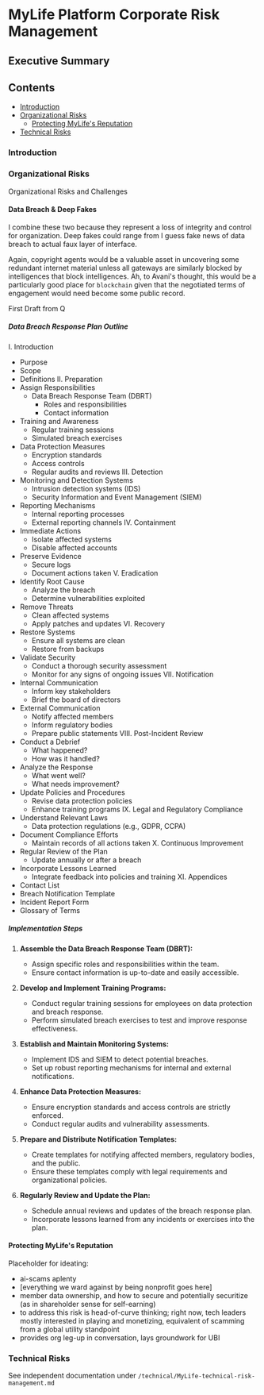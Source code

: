 # MyLife Platform Corporate Risk Management

## Executive Summary

## Contents

- [Introduction](#introduction)
- [Organizational Risks](#organizational-risks)
  - [Protecting MyLife's Reputation](#protecting-mylifes-reputation)
- [Technical Risks](#technical-risks)

### Introduction

### Organizational Risks

Organizational Risks and Challenges

#### Data Breach & Deep Fakes

I combine these two because they represent a loss of integrity and control for organization. Deep fakes could range from I guess fake news of data breach to actual faux layer of interface.

Again, copyright agents would be a valuable asset in uncovering some redundant internet material unless all gateways are similarly blocked by intelligences that block intelligences. Ah, to Avani's thought, this would be a particularly good place for `blockchain` given that the negotiated terms of engagement would need become some public record.

First Draft from Q

##### Data Breach Response Plan Outline

I. Introduction
   - Purpose
   - Scope
   - Definitions
II. Preparation
   - Assign Responsibilities
     - Data Breach Response Team (DBRT)
       - Roles and responsibilities
       - Contact information
   - Training and Awareness
     - Regular training sessions
     - Simulated breach exercises
   - Data Protection Measures
     - Encryption standards
     - Access controls
     - Regular audits and reviews
III. Detection
   - Monitoring and Detection Systems
     - Intrusion detection systems (IDS)
     - Security Information and Event Management (SIEM)
   - Reporting Mechanisms
     - Internal reporting processes
     - External reporting channels
IV. Containment
   - Immediate Actions
     - Isolate affected systems
     - Disable affected accounts
   - Preserve Evidence
     - Secure logs
     - Document actions taken
V. Eradication
   - Identify Root Cause
     - Analyze the breach
     - Determine vulnerabilities exploited
   - Remove Threats
     - Clean affected systems
     - Apply patches and updates
VI. Recovery
   - Restore Systems
     - Ensure all systems are clean
     - Restore from backups
   - Validate Security
     - Conduct a thorough security assessment
     - Monitor for any signs of ongoing issues
VII. Notification
   - Internal Communication
     - Inform key stakeholders
     - Brief the board of directors
   - External Communication
     - Notify affected members
     - Inform regulatory bodies
     - Prepare public statements
VIII. Post-Incident Review
   - Conduct a Debrief
     - What happened?
     - How was it handled?
   - Analyze the Response
     - What went well?
     - What needs improvement?
   - Update Policies and Procedures
     - Revise data protection policies
     - Enhance training programs
IX. Legal and Regulatory Compliance
   - Understand Relevant Laws
     - Data protection regulations (e.g., GDPR, CCPA)
   - Document Compliance Efforts
     - Maintain records of all actions taken
X. Continuous Improvement
   - Regular Review of the Plan
     - Update annually or after a breach
   - Incorporate Lessons Learned
     - Integrate feedback into policies and training
XI. Appendices
   - Contact List
   - Breach Notification Template
   - Incident Report Form
   - Glossary of Terms

##### Implementation Steps
1. **Assemble the Data Breach Response Team (DBRT):**
   - Assign specific roles and responsibilities within the team.
   - Ensure contact information is up-to-date and easily accessible.

2. **Develop and Implement Training Programs:**
   - Conduct regular training sessions for employees on data protection and breach response.
   - Perform simulated breach exercises to test and improve response effectiveness.

3. **Establish and Maintain Monitoring Systems:**
   - Implement IDS and SIEM to detect potential breaches.
   - Set up robust reporting mechanisms for internal and external notifications.

4. **Enhance Data Protection Measures:**
   - Ensure encryption standards and access controls are strictly enforced.
   - Conduct regular audits and vulnerability assessments.

5. **Prepare and Distribute Notification Templates:**
   - Create templates for notifying affected members, regulatory bodies, and the public.
   - Ensure these templates comply with legal requirements and organizational policies.

6. **Regularly Review and Update the Plan:**
   - Schedule annual reviews and updates of the breach response plan.
   - Incorporate lessons learned from any incidents or exercises into the plan.

#### Protecting MyLife's Reputation

Placeholder for ideating:

- ai-scams aplenty
- [everything we ward against by being nonprofit goes here]
- member data ownership, and how to secure and potentially securitize (as in shareholder sense for self-earning)
- to address this risk is head-of-curve thinking; right now, tech leaders mostly interested in playing and monetizing, equivalent of scamming from a global utility standpoint
- provides org leg-up in conversation, lays groundwork for UBI

### Technical Risks

See independent documentation under `/technical/MyLife-technical-risk-management.md`
